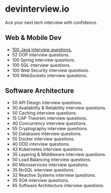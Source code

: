 # devinterview.io
Ace your next tech interview with confidence.

## Web & Mobile Dev
  - [100 Java interview questions.](https://github.com/SbrTa/Notes/blob/main/Interview/devinterview.io/Java.md)
  - 52 OOP interview questions.
  - 100 Spring interview questions.
  - 100 SQL interview questions.
  - 100 Web Security interview questions.
  - 100 WebSockets interview questions.


## Software Architecture
  - 50 API Design interview questions.
  - 30 Availability & Reliability interview questions.
  - 50 Caching interview questions.
  - 15 CAP Theorem interview questions.
  - 40 Concurrency interview questions.
  - 55 Cryptography interview questions.
  - 50 Databases interview questions.
  - 55 Docker interview questions.
  - 40 DDD interview questions.
  - 42 Kubernetes interview questions.
  - 35 Layering & Middleware interview questions.
  - 50 Load Balancing interview questions.
  - 60 Microservices interview questions.
  - 35 NoSQL interview questions.
  - 32 Reactive Systems interview questions.
  - 35 SOA interview questions.
  - 85 Software Architecture interview questions.
